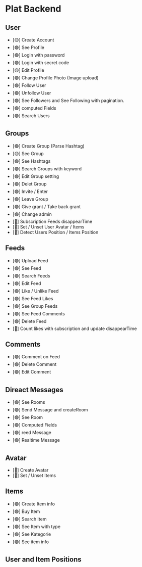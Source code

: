 # Plat Backend #

## User
- [🟡] Create Account
- [🟢] See Profile
- [🟢] Login with password
- [🟢] Login with secret code
- [🟡] Edit Profile
- [🟢] Change Profile Photo (Image upload)
- [🟢] Follow User
- [🟢] Unfollow User
- [🟢] See Followers and See Following with pagination.
- [🟢] computed Fields
- [🟢] Search Users


## Groups
- [🟢] Create Group (Parse Hashtag)
- [🟡] See Group
- [🟢] See Hashtags
- [🟢] Search Groups with keyword
- [🟢] Edit Group setting
- [🟢] Delet Group
- [🟢] Invite / Enter
- [🟢] Leave Group
- [🟢] Give grant / Take back grant
- [🟢] Change admin
- [🔴] Subscription Feeds disappearTime
- [🔴] Set / Unset User Avatar / Items
- [🔴] Detect Users Position / Items Position


## Feeds
- [🟢] Upload Feed
- [🟢] See Feed
- [🟢] Search Feeds
- [🟢] Edit Feed
- [🟢] Like / Unlike Feed
- [🟢] See Feed Likes
- [🟢] See Group Feeds
- [🟢] See Feed Comments
- [🟢] Delete Feed
- [🔴] Count likes with subscription and update disappearTime


## Comments
- [🟢] Comment on Feed
- [🟢] Delete Comment
- [🟢] Edit Comment


## Direact Messages
- [🟢] See Rooms
- [🟢] Send Message and createRoom
- [🟢] See Room
- [🟢] Computed Fields
- [🟢] reed Message
- [🟢] Realtime Message


## Avatar
- [🔴] Create Avatar 
- [🔴] Set / Unset Items


## Items
- [🟢] Create Item info
- [🟢] Buy Item
- [🟢] Search Item
- [🟢] See Item with type
- [🟢] See Kategorie
- [🟢] See item info 


## User and Item Positions
